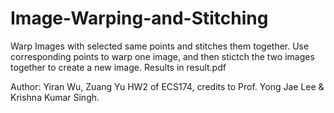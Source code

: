 # Image-Warping-and-Stitching
Warp Images with selected same points and stitches them together.
Use corresponding points to warp one image, and then stictch the two images together to create a new image.
Results in result.pdf

Author: Yiran Wu, Zuang Yu
HW2 of ECS174, credits to Prof. Yong Jae Lee & Krishna Kumar Singh.

